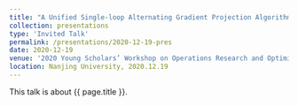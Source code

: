 ```yaml
---
title: "A Unified Single-loop Alternating Gradient Projection Algorithm for Nonconvex-Concave and Convex-Nonconcave Minimax Problems"
collection: presentations
type: 'Invited Talk'
permalink: /presentations/2020-12-19-pres
date: 2020-12-19
venue: '2020 Young Scholars’ Workshop on Operations Research and Optimization'
location: Nanjing University, 2020.12.19
---
```


This talk is about {{ page.title }}.
